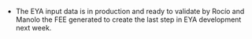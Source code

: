 - The EYA input data is in production and ready to validate by Rocío and Manolo the FEE generated to create the last step in EYA development next week.